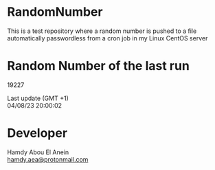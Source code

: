 # RandomNumber    
This is a test repository where a random number is pushed to a file automatically passwordless from a cron job in my Linux CentOS server    
# Random Number of the last run   
19227
      
Last update (GMT +1)    
04/08/23 20:00:02
# Developer    
Hamdy Abou El Anein   
hamdy.aea@protonmail.com
